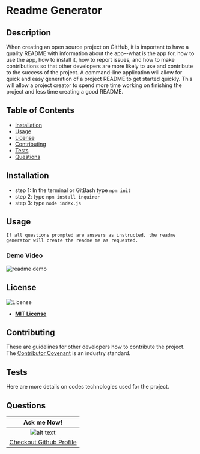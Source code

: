# Readme Generator
## Description
When creating an open source project on GitHub, it is important to have a quality README with information about the app--what is the app for, how to use the app, how to install it, how to report issues, and how to make contributions so that other developers are more likely to use and contribute to the success of the project. A command-line application will allow for quick and easy generation of a project README to get started quickly. This will allow a project creator to spend more time working on finishing the project and less time creating a good README.

## Table of Contents
- [Installation](#installation) 
- [Usage](#usage) 
- [License](#license) 
- [Contributing](#contributing) 
- [Tests](#tests) 
- [Questions](#questions) 

## Installation
- step 1: In the terminal or GitBash type `npm init`
- step 2: type `npm install inquirer`
- step 3: type `node index.js`

## Usage
```
If all questions prompted are answers as instructed, the readme generator will create the readme me as requested.
```
### Demo Video
![readme demo](./assets/readme-generator-demo.gif)

## License
![License](https://img.shields.io/badge/License-MIT%20License-blue)
- **[MIT License](http://opensource.org/licenses/mit-license.php)** 

## Contributing
These are guidelines for other developers how to contribute the project. The [Contributor Covenant](https://www.contributor-covenant.org/) is an industry standard.

## Tests
Here are more details on codes technologies used for the project. 

## Questions
| Ask me Now! |
| :---: |
| ![alt text](https://avatars0.githubusercontent.com/u/65268642?s=400&u=bd568c7596e7f6c9585caeb89e88b084e56c21f9&v=4 "Github Profile Picture") |
| <a href="https://github.com/nuleeannajeon" target="_blank">Checkout Github Profile</a> |
